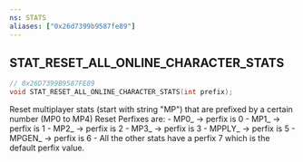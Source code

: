 ```yaml
---
ns: STATS
aliases: ["0x26d7399b9587fe89"]
---
```

## STAT_RESET_ALL_ONLINE_CHARACTER_STATS

```c
// 0x26D7399B9587FE89
void STAT_RESET_ALL_ONLINE_CHARACTER_STATS(int prefix);
```

Reset multiplayer stats (start with string "MP") that are prefixed by a certain number (MP0 to MP4) Reset Perfixes are: - MP0_ -> perfix is 0 - MP1_ -> perfix is 1 - MP2_ -> perfix is 2 - MP3_ -> perfix is 3 - MPPLY_ -> perfix is 5 - MPGEN_ -> perfix is 6 - All the other stats have a perfix 7 which is the default perfix value.

